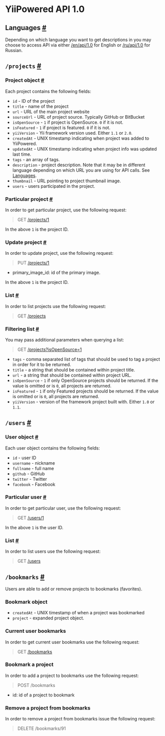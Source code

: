 # YiiPowered API 1.0

## Languages <a href="#languages" id="languages">#</a>

Depending on which language you want to get descriptions in you may choose to access API via either [/en/api/1.0](/en/api/1.0) for
English or [/ru/api/1.0](/ru/api/1.0) for Russian.

## `/projects` <a href="#projects" id="projects">#</a>

### Project object <a href="#projects-object" id="projects-object">#</a>

Each project contains the following fields:

- `id` - ID of the project
- `title` - name of the project
- `url` - URL of the main project website
- `sourceUrl` - URL of project source. Typically GitHub or BitBucket
- `isOpenSource` - `1` if project is OpenSource. `0` if it is not.
- `isFeatured` - `1` if project is featured. `0` if it is not.
- `yiiVersion` - Yii framework version used. Either `1.1` or `2.0`.
- `createdAt` - UNIX timestamp indicating when project was added to YiiPowered.
- `updatedAt` - UNIX timestamp indicating when project info was updated last time.
- `tags` - an array of tags.
- `description` - project description. Note that it may be in different language depending on which URL you are using
  for API calls. See [Languages](#languages).
- `thumbnail` - URL pointing to project thumbnail image.
- `users` - users participated in the project.

### Particular project <a href="#projects-view" id="projects-view">#</a>

In order to get particular project, use the following request:

> GET [/projects/1](/en/api/1.0/projects/1)

In the above `1` is the project ID.

### Update project <a href="#projects-update" id="projects-update">#</a>

In order to update project, use the following request: 

> PUT [/projects/1](/en/api/1.0/projects)

- primary_image_id: id of the primary image.

In the above `1` is the project ID.

    
### List <a href="#projects-index" id="projects-index">#</a>

In order to list projects use the following request:


> GET [/projects](/en/api/1.0/projects)


### Filtering list <a href="#projects-search" id="projects-search">#</a>

You may pass additional parameters when querying a list:

> GET [/projects?isOpenSource=1](/en/api/1.0/projects?isOpenSource=1)

- `tags` - comma separated list of tags that should be used to tag a project in order for it to be returned.
- `title` - a string that should be contained within project title.
- `url` - a string that should be contained within project URL.
- `isOpenSource` - `1` if only OpenSource projects should be returned. If the value is omitted or is `0`, all projects are
  returned.
- `isFeatured` - `1` if only Featured projects should be returned. If the value is omitted or is `0`, all projects are
  returned.
- `yiiVersion` - version of the framework project built with. Either `1.0` or `1.1`.

## `/users` <a href="#users" id="users">#</a>

### User object <a href="#users-object" id="users-object">#</a>

Each user object contains the following fields:

- `id` - user ID
- `username` - nickname
- `fullname` - full name
- `github` - GitHub
- `twitter` - Twitter
- `facebook` - Facebook

### Particular user <a href="#users-view" id="users-view">#</a>

In order to get particular user, use the following request:

> GET [/users/1](/en/api/1.0/users/1)

In the above `1` is the user ID.



### List <a href="#users-index" id="users-index">#</a>

In order to list users use the following request:


> GET [/users](/en/api/1.0/users)

## `/bookmarks` <a href="#bookmarks" id="bookmarks">#</a>

Users are able to add or remove projects to bookmarks (favorites).

### Bookmark object

- `createdAt` - UNIX timestamp of when a project was bookmarked
- `project` - expanded project object.
 
### Current user bookmarks

In order to get current user bookmarks use the following request:

> GET [/bookmarks](/en/api/1.0/bookmarks)

### Bookmark a project

In order to add a project to bookmarks use the following request:

> POST /bookmarks

  - id: id of a project to bookmark

### Remove a project from bookmarks

In order to remove a project from bookmarks issue the following request:

> DELETE /bookmarks/91
